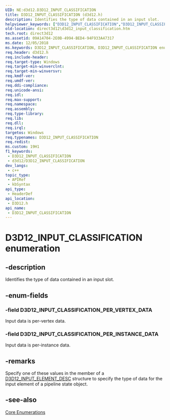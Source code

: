 ```yaml
---
UID: NE:d3d12.D3D12_INPUT_CLASSIFICATION
title: D3D12_INPUT_CLASSIFICATION (d3d12.h)
description: Identifies the type of data contained in an input slot.
helpviewer_keywords: ["D3D12_INPUT_CLASSIFICATION","D3D12_INPUT_CLASSIFICATION enumeration","D3D12_INPUT_CLASSIFICATION_PER_INSTANCE_DATA","D3D12_INPUT_CLASSIFICATION_PER_VERTEX_DATA","d3d12/D3D12_INPUT_CLASSIFICATION","d3d12/D3D12_INPUT_CLASSIFICATION_PER_INSTANCE_DATA","d3d12/D3D12_INPUT_CLASSIFICATION_PER_VERTEX_DATA","direct3d12.d3d12_input_classification"]
old-location: direct3d12\d3d12_input_classification.htm
tech.root: direct3d12
ms.assetid: 09A14704-2E0B-4994-BED4-94F933A47317
ms.date: 12/05/2018
ms.keywords: D3D12_INPUT_CLASSIFICATION, D3D12_INPUT_CLASSIFICATION enumeration, D3D12_INPUT_CLASSIFICATION_PER_INSTANCE_DATA, D3D12_INPUT_CLASSIFICATION_PER_VERTEX_DATA, d3d12/D3D12_INPUT_CLASSIFICATION, d3d12/D3D12_INPUT_CLASSIFICATION_PER_INSTANCE_DATA, d3d12/D3D12_INPUT_CLASSIFICATION_PER_VERTEX_DATA, direct3d12.d3d12_input_classification
req.header: d3d12.h
req.include-header: 
req.target-type: Windows
req.target-min-winverclnt: 
req.target-min-winversvr: 
req.kmdf-ver: 
req.umdf-ver: 
req.ddi-compliance: 
req.unicode-ansi: 
req.idl: 
req.max-support: 
req.namespace: 
req.assembly: 
req.type-library: 
req.lib: 
req.dll: 
req.irql: 
targetos: Windows
req.typenames: D3D12_INPUT_CLASSIFICATION
req.redist: 
ms.custom: 19H1
f1_keywords:
 - D3D12_INPUT_CLASSIFICATION
 - d3d12/D3D12_INPUT_CLASSIFICATION
dev_langs:
 - c++
topic_type:
 - APIRef
 - kbSyntax
api_type:
 - HeaderDef
api_location:
 - D3D12.h
api_name:
 - D3D12_INPUT_CLASSIFICATION
---
```


# D3D12_INPUT_CLASSIFICATION enumeration


## -description

Identifies the type of data contained in an input slot.

## -enum-fields

### -field D3D12_INPUT_CLASSIFICATION_PER_VERTEX_DATA

Input data is per-vertex data.

### -field D3D12_INPUT_CLASSIFICATION_PER_INSTANCE_DATA

Input data is per-instance data.

## -remarks

Specify one of these values in the member of a <a href="/windows/desktop/api/d3d12/ns-d3d12-d3d12_input_element_desc">D3D12_INPUT_ELEMENT_DESC</a> structure to specify the type of data for the input element of a pipeline state object.

## -see-also

<a href="/windows/desktop/direct3d12/direct3d-12-enumerations">Core Enumerations</a>
